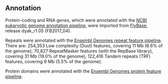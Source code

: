 Annotation
----------

Protein-coding and RNA genes, which were annotated with the [NCBI
eukaryotic genome annotation
pipeline](https://www.ncbi.nlm.nih.gov/genome/annotation_euk/process/),
were imported from [FlyBase](https://www.flybase.org/), release
dyak\_r1.05 (FB2017\_04).

Repeats were annotated with the [Ensembl Genomes repeat feature
pipeline](https://metazoa.ensembl.org/info/genome/annotation/repeat_features.html). There
are: 254,353 Low complexity (Dust) features, covering 11 Mb (6.6% of the
genome); 70,827 RepeatMasker features (with the RepBase library),
covering 31 Mb (19.0% of the genome); 122,416 Tandem repeats (TRF)
features, covering 9 Mb (5.5% of the genome).

Protein domains were annotated with the [Ensembl Genomes protein feature
pipeline](https://metazoa.ensembl.org/info/genome/annotation/protein_features.html).
